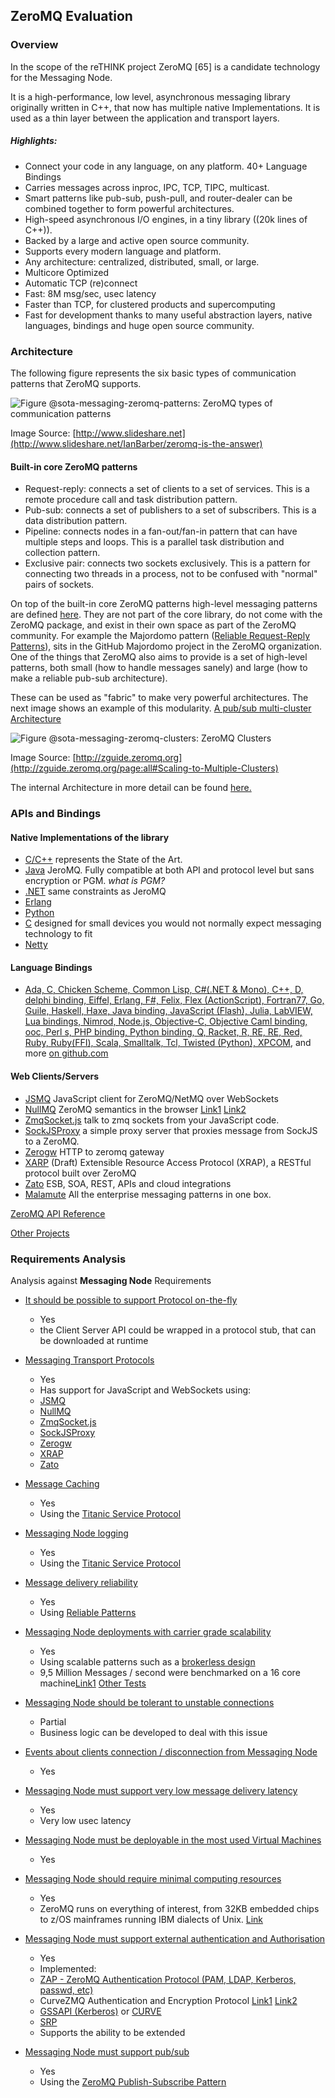 ZeroMQ Evaluation
-----------------

### Overview

In the scope of the reTHINK project ZeroMQ [65] is a candidate technology for the Messaging Node.

It is a high-performance, low level, asynchronous messaging library originally written in C++, that now has multiple native Implementations. It is used as a thin layer between the application and transport layers.

##### Highlights:

-	Connect your code in any language, on any platform. 40+ Language Bindings
-	Carries messages across inproc, IPC, TCP, TIPC, multicast.
-	Smart patterns like pub-sub, push-pull, and router-dealer can be combined together to form powerful architectures.
-	High-speed asynchronous I/O engines, in a tiny library ((20k lines of C++)).
-	Backed by a large and active open source community.
-	Supports every modern language and platform.
-	Any architecture: centralized, distributed, small, or large.
-	Multicore Optimized
-	Automatic TCP (re)connect
-	Fast: 8M msg/sec, usec latency
-	Faster than TCP, for clustered products and supercomputing
-	Fast for development thanks to many useful abstraction layers, native languages, bindings and huge open source community.

### Architecture

The following figure represents the six basic types of communication patterns that ZeroMQ supports.

![Figure @sota-messaging-zeromq-patterns: ZeroMQ types of communication patterns](zeromq_basic_patterns.png)

Image Source: [http://www.slideshare.net](http://www.slideshare.net/IanBarber/zeromq-is-the-answer)

#### Built-in core ZeroMQ patterns

-	Request-reply: connects a set of clients to a set of services. This is a remote procedure call and task distribution pattern.
-	Pub-sub: connects a set of publishers to a set of subscribers. This is a data distribution pattern.
-	Pipeline: connects nodes in a fan-out/fan-in pattern that can have multiple steps and loops. This is a parallel task distribution and collection pattern.
-	Exclusive pair: connects two sockets exclusively. This is a pattern for connecting two threads in a process, not to be confused with "normal" pairs of sockets.

On top of the built-in core ZeroMQ patterns high-level messaging patterns are defined [here](http://zguide.zeromq.org/page:all). They are not part of the core library, do not come with the ZeroMQ package, and exist in their own space as part of the ZeroMQ community. For example the Majordomo pattern ([Reliable Request-Reply Patterns](http://zguide.zeromq.org/page:all#reliable-request-reply)), sits in the GitHub Majordomo project in the ZeroMQ organization. One of the things that ZeroMQ also aims to provide is a set of high-level patterns, both small (how to handle messages sanely) and large (how to make a reliable pub-sub architecture).

These can be used as "fabric" to make very powerful architectures. The next image shows an example of this modularity. [A pub/sub multi-cluster Architecture](http://zguide.zeromq.org/page:all#Scaling-to-Multiple-Clusters)

![Figure @sota-messaging-zeromq-clusters: ZeroMQ Clusters](zeromq_clusters_example.png)

Image Source: [http://zguide.zeromq.org](http://zguide.zeromq.org/page:all#Scaling-to-Multiple-Clusters)

The internal Architecture in more detail can be found [here.](http://zeromq.org/whitepapers:architecture)

### APIs and Bindings

#### Native Implementations of the library

-	[C/C++](https://github.com/zeromq/libzmq) represents the State of the Art.
-	[Java](https://github.com/zeromq/jeromq) JeroMQ. Fully compatible at both API and protocol level but sans encryption or PGM. *what is PGM?*
-	[.NET](https://github.com/zeromq/netmq) same constraints as JeroMQ
-	[Erlang](https://github.com/zeromq/ezmq)
-	[Python](https://github.com/caedesvvv/zmqproto)
-	[C](https://github.com/zeromq/libzmtp) designed for small devices you would not normally expect messaging technology to fit
-	[Netty](https://github.com/spotify/netty-zmtp)

#### Language Bindings

-	[Ada, C, Chicken Scheme, Common Lisp, C#(.NET & Mono), C++, D, delphi binding, Eiffel, Erlang, F#, Felix, Flex (ActionScript), Fortran77, Go, Guile, Haskell, Haxe, Java binding, JavaScript (Flash), Julia, LabVIEW, Lua bindings, Nimrod, Node.js, Objective-C, Objective Caml binding, ooc, Perl s, PHP binding, Python binding, Q, Racket, R, RE, RE, Red, Ruby, Ruby(FFI), Scala, Smalltalk, Tcl, Twisted (Python), XPCOM](http://zeromq.org/bindings:_start), and more [on github.com](https://github.com/search?utf8=%E2%9C%93&q=zmq&type=Repositories&ref=searchresults)

#### Web Clients/Servers

-	[JSMQ](https://github.com/zeromq/JSMQ) JavaScript client for ZeroMQ/NetMQ over WebSockets
-	[NullMQ](https://github.com/progrium/nullmq) ZeroMQ semantics in the browser [Link1](http://www.slideshare.net/progrium/nullmq-pdx) [Link2](http://avalanche123.com/blog/2012/02/25/interacting-with-zeromq-from-the-browser/)
-	[ZmqSocket.js](http://zeromq.org/bindings%3ajavascript) talk to zmq sockets from your JavaScript code.
-	[SockJSProxy](https://bitbucket.org/vladev/sockjsproxy/) a simple proxy server that proxies message from SockJS to a ZeroMQ.
-	[Zerogw](https://github.com/tailhook/zerogw) HTTP to zeromq gateway
-	[XARP](http://rfc.zeromq.org/spec:40) (Draft) Extensible Resource Access Protocol (XRAP), a RESTful protocol built over ZeroMQ
-	[Zato](https://zato.io/docs/index.html) ESB, SOA, REST, APIs and cloud integrations
-	[Malamute](https://github.com/miska/malamute) All the enterprise messaging patterns in one box.

[ZeroMQ API Reference](http://api.zeromq.org/)

[Other Projects](http://zeromq.org/docs:labs)

### Requirements Analysis

Analysis against **Messaging Node** Requirements

-	[It should be possible to support Protocol on-the-fly](https://github.com/reTHINK-project/core-framework/issues/21)

	-	Yes
	-	the Client Server API could be wrapped in a protocol stub, that can be downloaded at runtime

-	[Messaging Transport Protocols](https://github.com/reTHINK-project/core-framework/issues/20)

	-	Yes
	-	Has support for JavaScript and WebSockets using:
	-	[JSMQ](https://github.com/zeromq/JSMQ)
	-	[NullMQ](https://github.com/progrium/nullmq)
	-	[ZmqSocket.js](http://zeromq.org/bindings%3ajavascript)
	-	[SockJSProxy](https://bitbucket.org/vladev/sockjsproxy/)
	-	[Zerogw](https://github.com/tailhook/zerogw)
	-	[XRAP](http://rfc.zeromq.org/spec:40)
	-	[Zato](https://zato.io/docs/index.html)

-	[Message Caching](https://github.com/reTHINK-project/core-framework/issues/19)

	-	Yes
	-	Using the [Titanic Service Protocol](http://rfc.zeromq.org/spec:9)

-	[Messaging Node logging](https://github.com/reTHINK-project/core-framework/issues/18)

	-	Yes
	-	Using the [Titanic Service Protocol](http://rfc.zeromq.org/spec:9)

-	[Message delivery reliability](https://github.com/reTHINK-project/core-framework/issues/17)

	-	Yes
	-	Using [Reliable Patterns](http://zguide.zeromq.org/page:all#Chapter-Reliable-Request-Reply-Patterns)

-	[Messaging Node deployments with carrier grade scalability](https://github.com/reTHINK-project/core-framework/issues/16)

	-	Yes
	-	Using scalable patterns such as a [brokerless design](http://zeromq.org/whitepapers:brokerless)
	-	9,5 Million Messages / second were benchmarked on a 16 core machine[Link1](http://zeromq.org/results:0mq-tests-v03) [Other Tests](http://zeromq.org/results:_start)

-	[Messaging Node should be tolerant to unstable connections](https://github.com/reTHINK-project/core-framework/issues/15)

	-	Partial
	-	Business logic can be developed to deal with this issue

-	[Events about clients connection / disconnection from Messaging Node](https://github.com/reTHINK-project/core-framework/issues/14)

	-	Yes

-	[Messaging Node must support very low message delivery latency](https://github.com/reTHINK-project/core-framework/issues/13)

	-	Yes
	-	Very low usec latency

-	[Messaging Node must be deployable in the most used Virtual Machines](https://github.com/reTHINK-project/core-framework/issues/12)

	-	Yes

-	[Messaging Node should require minimal computing resources](https://github.com/reTHINK-project/core-framework/issues/11)

	-	Yes
	-	ZeroMQ runs on everything of interest, from 32KB embedded chips to z/OS mainframes running IBM dialects of Unix. [Link](http://zeromq.org/docs:features)

-	[Messaging Node must support external authentication and Authorisation](https://github.com/reTHINK-project/core-framework/issues/10)

	-	Yes
	-	Implemented:
	-	[ZAP - ZeroMQ Authentication Protocol (PAM, LDAP, Kerberos, passwd, etc)](http://rfc.zeromq.org/spec:27)
	-	CurveZMQ Authentication and Encryption Protocol [Link1](http://curvezmq.org/) [Link2](http://rfc.zeromq.org/spec:26)
	-	[GSSAPI (Kerberos)](http://rfc.zeromq.org/spec:38) or [CURVE](http://curvezmq.org/)
	-	[SRP](http://rfc.zeromq.org/spec:34)
	-	Supports the ability to be extended

-	[Messaging Node must support pub/sub](https://github.com/reTHINK-project/core-framework/issues/9)

	-	Yes
	-	Using the [ZeroMQ Publish-Subscribe Pattern](http://rfc.zeromq.org/spec:29)
